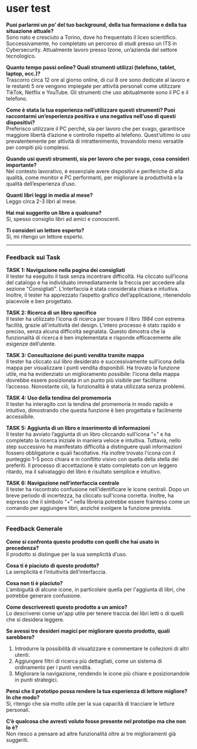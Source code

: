 # user test

**Puoi parlarmi un po’ del tuo background, della tua formazione e della tua situazione attuale?**  
Sono nato e cresciuto a Torino, dove ho frequentato il liceo scientifico. Successivamente, ho completato un percorso di studi presso un ITS in Cybersecurity. Attualmente lavoro presso Izone, un’azienda del settore tecnologico.

**Quanto tempo passi online? Quali strumenti utilizzi (telefono, tablet, laptop, ecc.)?**  
Trascorro circa 12 ore al giorno online, di cui 8 ore sono dedicate al lavoro e le restanti 5 ore vengono impiegate per attività personali come utilizzare TikTok, Netflix e YouTube. Gli strumenti che uso abitualmente sono il PC e il telefono.

**Come è stata la tua esperienza nell’utilizzare questi strumenti? Puoi raccontarmi un’esperienza positiva e una negativa nell’uso di questi dispositivi?**  
Preferisco utilizzare il PC perché, sia per lavoro che per svago, garantisce maggiore libertà d’azione e controllo rispetto al telefono. Quest’ultimo lo uso prevalentemente per attività di intrattenimento, trovandolo meno versatile per compiti più complessi.

**Quando usi questi strumenti, sia per lavoro che per svago, cosa consideri importante?**  
Nel contesto lavorativo, è essenziale avere dispositivi e periferiche di alta qualità, come monitor e PC performanti, per migliorare la produttività e la qualità dell’esperienza d’uso.

**Quanti libri leggi in media al mese?**  
Leggo circa 2-3 libri al mese.

**Hai mai suggerito un libro a qualcuno?**  
Sì, spesso consiglio libri ad amici e conoscenti.

**Ti consideri un lettore esperto?**  
Sì, mi ritengo un lettore esperto.

---

### Feedback sui Task

**TASK 1: Navigazione nella pagina dei consigliati**  
Il tester ha eseguito il task senza incontrare difficoltà. Ha cliccato sull’icona del catalogo e ha individuato immediatamente la freccia per accedere alla sezione "Consigliati". L’interfaccia è stata considerata chiara e intuitiva. Inoltre, il tester ha apprezzato l’aspetto grafico dell’applicazione, ritenendolo piacevole e ben progettato.

**TASK 2: Ricerca di un libro specifico**  
Il tester ha utilizzato l’icona di ricerca per trovare il libro _1984_ con estrema facilità, grazie all'intuitività del design. L’intero processo è stato rapido e preciso, senza alcuna difficoltà segnalata. Questo dimostra che la funzionalità di ricerca è ben implementata e risponde efficacemente alle esigenze dell’utente.

**TASK 3: Consultazione dei punti vendita tramite mappa**  
Il tester ha cliccato sul libro desiderato e successivamente sull’icona della mappa per visualizzare i punti vendita disponibili. Ha trovato la funzione utile, ma ha evidenziato un miglioramento possibile: l'icona della mappa dovrebbe essere posizionata in un punto più visibile per facilitarne l’accesso. Nonostante ciò, la funzionalità è stata utilizzata senza problemi.

**TASK 4: Uso della tendina del promemoria**  
Il tester ha interagito con la tendina del promemoria in modo rapido e intuitivo, dimostrando che questa funzione è ben progettata e facilmente accessibile.

**TASK 5: Aggiunta di un libro e inserimento di informazioni**  
Il tester ha avviato l’aggiunta di un libro cliccando sull’icona “+” e ha completato la ricerca iniziale in maniera veloce e intuitiva. Tuttavia, nello step successivo ha manifestato difficoltà a distinguere quali informazioni fossero obbligatorie e quali facoltative. Ha inoltre trovato l'icona con il punteggio 1-5 poco chiara e in conflitto visivo con quella della stella dei preferiti. Il processo di accettazione è stato completato con un leggero ritardo, ma il salvataggio del libro è risultato semplice e intuitivo.

**TASK 6: Navigazione nell’interfaccia centrale**  
Il tester ha riscontrato confusione nell’identificare le icone centrali. Dopo un breve periodo di incertezza, ha cliccato sull'icona corretta. Inoltre, ha espresso che il simbolo “+” nella libreria potrebbe essere frainteso come un comando per aggiungere libri, anziché svolgere la funzione prevista.

---

### Feedback Generale

**Come si confronta questo prodotto con quelli che hai usato in precedenza?**  
Il prodotto si distingue per la sua semplicità d’uso.

**Cosa ti è piaciuto di questo prodotto?**  
La semplicità e l’intuitività dell’interfaccia.

**Cosa non ti è piaciuto?**  
L’ambiguità di alcune icone, in particolare quella per l'aggiunta di libri, che potrebbe generare confusione.

**Come descriveresti questo prodotto a un amico?**  
Lo descriverei come un'app utile per tenere traccia dei libri letti o di quelli che si desidera leggere.

**Se avessi tre desideri magici per migliorare questo prodotto, quali sarebbero?**

1. Introdurre la possibilità di visualizzare e commentare le collezioni di altri utenti.
2. Aggiungere filtri di ricerca più dettagliati, come un sistema di ordinamento per i punti vendita.
3. Migliorare la navigazione, rendendo le icone più chiare e posizionandole in punti strategici.

**Pensi che il prototipo possa rendere la tua esperienza di lettore migliore? In che modo?**  
Sì, ritengo che sia molto utile per la sua capacità di tracciare le letture personali.

**C’è qualcosa che avresti voluto fosse presente nel prototipo ma che non lo è?**  
Non riesco a pensare ad altre funzionalità oltre ai tre miglioramenti già suggeriti.